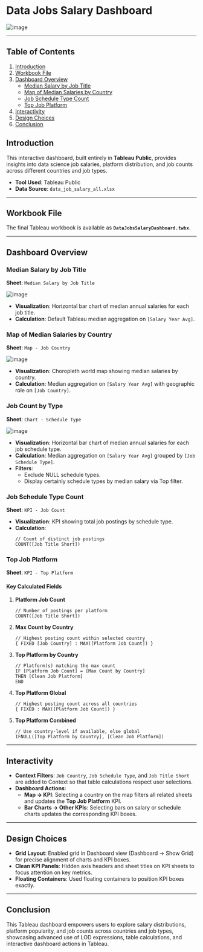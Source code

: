 # Data Jobs Salary Dashboard

![image](https://github.com/user-attachments/assets/aacec42a-3525-4e5f-b16e-7de2b438df85)

---

## Table of Contents
1. [Introduction](#introduction)
2. [Workbook File](#workbook-file)
3. [Dashboard Overview](#dashboard-overview)
   - [Median Salary by Job Title](#median-salary-by-job-title)
   - [Map of Median Salaries by Country](#map-of-median-salaries-by-country)
   - [Job Schedule Type Count](#job-schedule-type-count)
   - [Top Job Platform](#top-job-platform)
4. [Interactivity](#interactivity)
5. [Design Choices](#design-choices)
6. [Conclusion](#conclusion)

## Introduction
This interactive dashboard, built entirely in **Tableau Public**, provides insights into data science job salaries, platform distribution, and job counts across different countries and job types.

- **Tool Used**: Tableau Public  
- **Data Source**: `data_job_salary_all.xlsx`

---

## Workbook File
The final Tableau workbook is available as **`DataJobsSalaryDashboard.twbx`**.

---

## Dashboard Overview

### Median Salary by Job Title
**Sheet**: `Median Salary by Job Title`
   
   ![image](https://github.com/user-attachments/assets/de68e876-57c7-4c17-b5aa-27db9395a115)
   
   - **Visualization**: Horizontal bar chart of median annual salaries for each job title.  
   - **Calculation**: Default Tableau median aggregation on `[Salary Year Avg]`.
   
### Map of Median Salaries by Country
**Sheet**: `Map - Job Country`
   
   ![image](https://github.com/user-attachments/assets/8f52869b-2721-498b-ae9a-dbb1d7480488)
   
   - **Visualization**: Choropleth world map showing median salaries by country.  
   - **Calculation**: Median aggregation on `[Salary Year Avg]` with geographic role on `[Job Country]`.

### Job Count by Type
**Sheet**: `Chart - Schedule Type`
   
   ![image](https://github.com/user-attachments/assets/a297cbb1-6c25-4692-8423-da60a4493d4d)
   
   - **Visualization**: Horizontal bar chart of median annual salaries for each job schedule type.  
   - **Calculation**: Median aggregation on `[Salary Year Avg]` grouped by `[Job Schedule Type]`.  
   - **Filters**:
     - Exclude NULL schedule types.  
     - Display certainly schedule types by median salary via Top filter.

### Job Schedule Type Count
**Sheet**: `KPI - Job Count`
   
   - **Visualization**: KPI showing total job postings by schedule type.  
   - **Calculation**:
     ```tableau
     // Count of distinct job postings
     COUNT([Job Title Short])
     ```

### Top Job Platform
**Sheet**: `KPI - Top Platform`

   #### Key Calculated Fields
   1. **Platform Job Count**  
      ```tableau
      // Number of postings per platform
      COUNT([Job Title Short])
      ```
   2. **Max Count by Country**  
      ```tableau
      // Highest posting count within selected country
      { FIXED [Job Country] : MAX([Platform Job Count]) }
      ```
   3. **Top Platform by Country**  
      ```tableau
      // Platform(s) matching the max count
      IF [Platform Job Count] = [Max Count by Country]
      THEN [Clean Job Platform]
      END
      ```
   4. **Top Platform Global**  
      ```tableau
      // Highest posting count across all countries
      { FIXED : MAX([Platform Job Count]) }
      ```
   5. **Top Platform Combined**  
      ```tableau
      // Use country‐level if available, else global
      IFNULL([Top Platform by Country], [Clean Job Platform])
      ```

---

## Interactivity

- **Context Filters**: `Job Country`, `Job Schedule Type`, and `Job Title Short` are added to Context so that table calculations respect user selections.  
- **Dashboard Actions**:  
  - **Map → KPI**: Selecting a country on the map filters all related sheets and updates the **Top Job Platform** KPI.  
  - **Bar Charts → Other KPIs**: Selecting bars on salary or schedule charts updates the corresponding KPI boxes.

---

## Design Choices

- **Grid Layout**: Enabled grid in Dashboard view (Dashboard → Show Grid) for precise alignment of charts and KPI boxes.  
- **Clean KPI Panels**: Hidden axis headers and sheet titles on KPI sheets to focus attention on key metrics.  
- **Floating Containers**: Used floating containers to position KPI boxes exactly.

---

## Conclusion
This Tableau dashboard empowers users to explore salary distributions, platform popularity, and job counts across countries and job types, showcasing advanced use of LOD expressions, table calculations, and interactive dashboard actions in Tableau.
